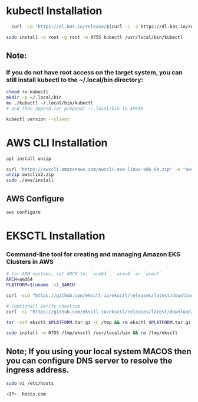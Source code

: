 # kubectl Installation

```bash
  curl -LO "https://dl.k8s.io/release/$(curl -L -s https://dl.k8s.io/release/stable.txt)/bin/linux/amd64/kubectl"
```

```bash
sudo install -o root -g root -m 0755 kubectl /usr/local/bin/kubectl
```
## Note:
### If you do not have root access on the target system, you can still install kubectl to the ~/.local/bin directory:

```bash
chmod +x kubectl
mkdir -p ~/.local/bin
mv ./kubectl ~/.local/bin/kubectl
# and then append (or prepend) ~/.local/bin to $PATH

kubectl version --client
```

# AWS CLI Installation
```bash
apt install unzip

curl "https://awscli.amazonaws.com/awscli-exe-linux-x86_64.zip" -o "awscliv2.zip"
unzip awscliv2.zip
sudo ./aws/install
```

## AWS Configure
```bash
aws configure
```

# EKSCTL Installation 
### Command-line tool for creating and managing Amazon EKS Clusters in AWS

```bash
# for ARM systems, set ARCH to: `arm64`, `armv6` or `armv7`
ARCH=amd64
PLATFORM=$(uname -s)_$ARCH

curl -sLO "https://github.com/eksctl-io/eksctl/releases/latest/download/eksctl_$PLATFORM.tar.gz"

# (Optional) Verify checksum
curl -sL "https://github.com/eksctl-io/eksctl/releases/latest/download/eksctl_checksums.txt" | grep $PLATFORM | sha256sum --check

tar -xzf eksctl_$PLATFORM.tar.gz -C /tmp && rm eksctl_$PLATFORM.tar.gz

sudo install -m 0755 /tmp/eksctl /usr/local/bin && rm /tmp/eksctl
```

## Note; If you using your local system MACOS then you can configure DNS server to resolve the ingress address.
```bash
sudo vi /etc/hosts

<IP>  hosts.com
```

